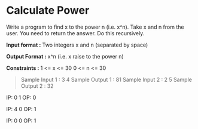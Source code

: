 # Calculate Power

Write a program to find x to the power n (i.e. x^n). Take x and n from the user. You need to return the answer.
Do this recursively.

**Input format :**
Two integers x and n (separated by space)

**Output Format :**
x^n (i.e. x raise to the power n)

**Constraints :**
1 <= x <= 30
0 <= n <= 30

> Sample Input 1 :
 3 4
> Sample Output 1 :
81
> Sample Input 2 :
 2 5
> Sample Output 2 :
32

IP: 0 1
OP: 0

IP: 4 0
OP: 1

IP: 0 0
OP: 1

